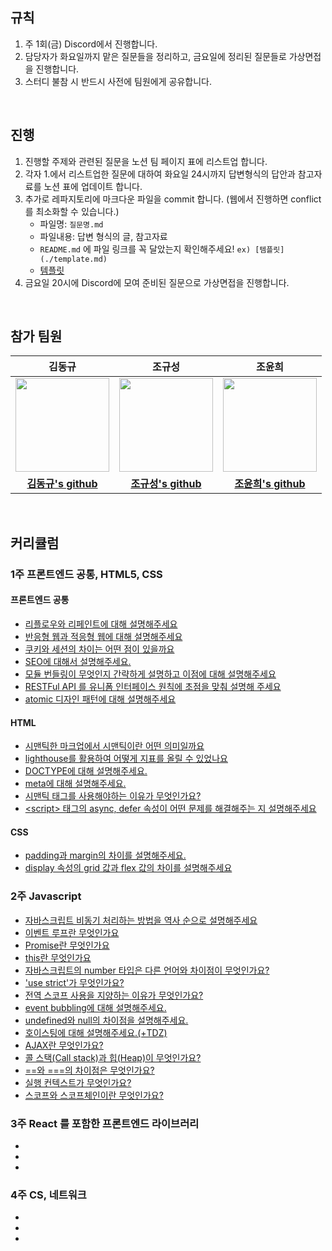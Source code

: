 ## 규칙

1. 주 1회(금) Discord에서 진행합니다.
2. 담당자가 화요일까지 맡은 질문들을 정리하고, 금요일에 정리된 질문들로 가상면접을 진행합니다.
3. 스터디 불참 시 반드시 사전에 팀원에게 공유합니다.

<br>

## 진행

1. 진행할 주제와 관련된 질문을 노션 팀 페이지 표에 리스트업 합니다.
2. 각자 1.에서 리스트업한 질문에 대하여 화요일 24시까지 답변형식의 답안과 참고자료를 노션 표에 업데이트 합니다.
3. 추가로 레파지토리에 마크다운 파일을 commit 합니다. (웹에서 진행하면 conflict를 최소화할 수 있습니다.)
   - 파일명: `질문명.md`
   - 파일내용: 답변 형식의 글, 참고자료
   - `README.md` 에 파일 링크를 꼭 달았는지 확인해주세요! `ex) [템플릿](./template.md) `
   - [템플릿](./template.md)
4. 금요일 20시에 Discord에 모여 준비된 질문으로 가상면접을 진행합니다.

<br>

## 참가 팀원

<div align="center">

| 김동규 | 조규성 | 조윤희 |
| :---: | :---: | :---: |
| <img src="https://github.com/p-c-w/universe/assets/86090355/29941c7f-ac9b-4569-afd3-b87c7b04cbcf" style="width: 150px"> | <img src="https://github.com/pre-onboarding-team-6/.github/assets/86090355/a72357cc-dbdb-4e3d-a5d5-7d7c53c086cd" style="width: 150px"> | <img src="https://placehold.co/150x150" style="width: 150px"> |
| **[김동규's github](https://github.com/5kdk)** | **[조규성's github](https://github.com/operat04)** | **[조윤희's github](https://github.com/YUNH7)** |

</div>

<br>

## 커리큘럼

### 1주 프론트엔드 공통, HTML5, CSS

#### 프론트엔드 공통
- [리플로우와 리페인트에 대해 설명해주세요](./FrontEnd/리플로우와%20리페인트에%20대해%20설명해주세요.md)
- [반응형 웹과 적응형 웹에 대해 설명해주세요](./FrontEnd/반응형%20웹과%20적응형%20웹에%20대해%20설명해주세요.md)
- [쿠키와 세션의 차이는 어떤 점이 있을까요](./FrontEnd/쿠키와%20세션의%20차이는%20어떤%20점이%20있을까요.md)
- [SEO에 대해서 설명해주세요.](./FrontEnd/SEO에%20대해서%20설명해주세요.md)
- [모듈 번들링이 무엇인지 간략하게 설명하고 이점에 대해 설명해주세요](./FrontEnd/모듈%20번들링%20이%20무엇인지%20간략하게%20설명하고%20이점에%20대해%20설명해주세요.md)
- [RESTFul API 를 유니폼 인터페이스 원칙에 초점을 맞춰 설명해 주세요](./FrontEnd/RESTFul%20API%20를%20유니폼%20인터페이스%20원칙에%20초점을%20맞춰%20설명해%20주세요.md)
- [atomic 디자인 패턴에 대해 설명해주세요](./FrontEnd/atomic%20디자인%20패턴에%20대해%20설명해주세요.md)

#### HTML
- [시맨틱한 마크업에서 시맨틱이란 어떤 의미일까요](./HTML/시맨틱한%20마크업에서%20시맨틱이란%20어떤%20의미일까요.md)
- [lighthouse를 활용하여 어떻게 지표를 올릴 수 있었나요](./HTML/lighthouse를%20활용하여%20어떻게%20지표를%20올릴%20수%20있었나요.md)
- [DOCTYPE에 대해 설명해주세요.](./HTML/DOCTYPE에%20대해%20설명해주세요.md)
- [meta에 대해 설명해주세요.](./HTML/meta에%20대해%20설명해주세요.md)
- [시맨틱 태그를 사용해야하는 이유가 무엇인가요?](./HTML/시맨틱%20태그를%20사용해야하는%20이유가%20무엇인가요.md)
- [\<script> 태그의 async, defer 속성이 어떤 문제를 해결해주는 지 설명해주세요](./HTML/<script>%20태그의%20async,%20defer%20속성이%20어떤%20문제를%20해결해주는%20지%20설명해주세요.md)

#### CSS
- [padding과 margin의 차이를 설명해주세요.](./CSS/padding과%20margin의%20차이를%20설명해주세요.md)
- [display 속성의 grid 값과 flex 값의 차이를 설명해주세요](./CSS/display%20속성의%20grid%20값과%20flex%20값의%20차이를%20설명해주세요.md)

### 2주 Javascript

- [자바스크립트 비동기 처리하는 방법을 역사 순으로 설명해주세요](./JavaScript/자바스크립트%20비동기%20처리하는%20방법을%20역사%20순으로%20설명해주세요.md)
- [이벤트 루프란 무엇인가요](./JavaScript/이벤트%20루프란%20무엇인가요.md)
- [Promise란 무엇인가요](./JavaScript/Promise란%20무엇인가요.md)
- [this란 무엇인가요](./JavaScript/this란%20무엇인가요.md)
- [자바스크립트의 number 타입은 다른 언어와 차이점이 무엇인가요?](./JavaScript/자바스크립트의%20number%20타입은%20다른%20언어와%20차이점이%20무엇인가요.md)
- ['use strict'가 무엇인가요?](./JavaScript/'use%20strict'가%20무엇인가요.md)
- [전역 스코프 사용을 지양하는 이유가 무엇인가요?](./JavaScript/전역%20스코프%20사용을%20지양하는%20이유가%20무엇인가요.md)
- [event bubbling에 대해 설명해주세요.](./JavaScript/event%20bubbling에%20대해%20설명해주세요.md)
- [undefined와 null의 차이점을 설명해주세요.](./JavaScript/undefined와%20null의%20차이점을%20설명해주세요.md)
- [호이스팅에 대해 설명해주세요.(+TDZ)](<./JavaScript/호이스팅에%20대해%20설명해주세요(+TDZ).md>)
- [AJAX란 무엇인가요?](./JavaScript/AJAX란%20무엇인가요?.md)
- [콜 스택(Call stack)과 힙(Heap)이 무엇인가요?](./JavaScript/콜%20스택(Call%20stack)과%20힙(Heap)이%20무엇인가요?.md)
- [==와 ===의 차이점은 무엇인가요?](./JavaScript/==와%20===의%20차이점은%20무엇인가요?.md)
- [실행 컨텍스트가 무엇인가요?](./JavaScript/실행%20컨텍스트가%20무엇인가요?.md)
- [스코프와 스코프체인이란 무엇인가요?](./JavaScript/스코프와%20스코프체인이란%20무엇인가요?.md)

### 3주 React 를 포함한 프론트엔드 라이브러리

-
-
-

### 4주 CS, 네트워크

-
-
-
